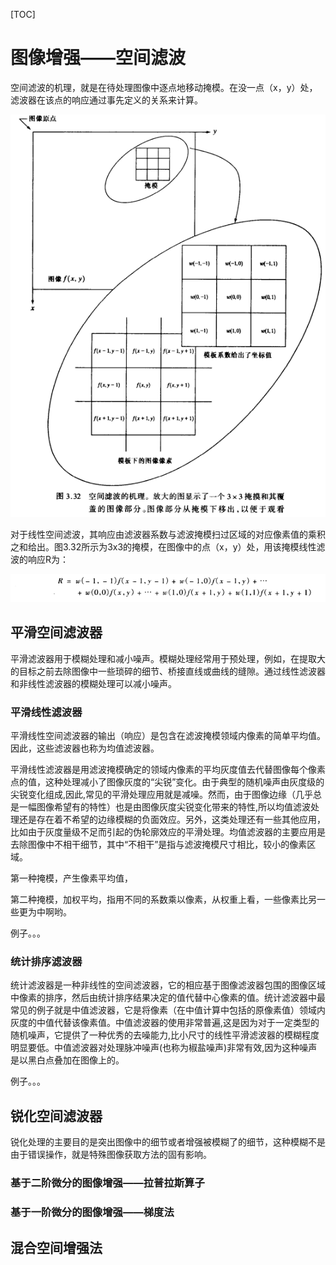 [TOC]

# 图像增强——空间滤波

空间滤波的机理，就是在待处理图像中逐点地移动掩模。在没一点（x，y）处，滤波器在该点的响应通过事先定义的关系来计算。

![](../image/IP/IP-ch3-1.12.png)

对于线性空间滤波，其响应由滤波器系数与滤波掩模扫过区域的对应像素值的乘积之和给出。图3.32所示为3x3的掩模，在图像中的点（x，y）处，用该掩模线性滤波的响应R为：

![](../image/IP/IP-ch3-1.13.png)

## 平滑空间滤波器

平滑滤波器用于模糊处理和减小噪声。模糊处理经常用于预处理，例如，在提取大的目标之前去除图像中一些琐碎的细节、桥接直线或曲线的缝隙。通过线性滤波器和非线性滤波器的模糊处理可以减小噪声。

### 平滑线性滤波器

平滑线性空间滤波器的输出（响应）是包含在滤波掩模领域内像素的简单平均值。因此，这些滤波器也称为均值滤波器。

平滑线性滤波器是用滤波掩模确定的领域内像素的平均灰度值去代替图像每个像素点的值，这种处理减小了图像灰度的“尖锐”变化。由于典型的随机噪声由灰度级的尖锐变化组成,因此,常见的平滑处理应用就是减噪。然而，由于图像边缘（几乎总是一幅图像希望有的特性）也是由图像灰度尖锐变化带来的特性,所以均值滤波处理还是存在着不希望的边缘模糊的负面效应。另外，这类处理还有一些其他应用，比如由于灰度量级不足而引起的伪轮廓效应的平滑处理。均值滤波器的主要应用是去除图像中不相干细节，其中“不相干”是指与滤波掩模尺寸相比，较小的像素区域。

第一种掩模，产生像素平均值，

第二种掩模，加权平均，指用不同的系数乘以像素，从权重上看，一些像素比另一些更为中啊哟。

例子。。。



### 统计排序滤波器

统计滤波器是一种非线性的空间滤波器，它的相应基于图像滤波器包围的图像区域中像素的排序，然后由统计排序结果决定的值代替中心像素的值。统计滤波器中最常见的例子就是中值滤波器，它是将像素（在中值计算中包括的原像素值）领域内灰度的中值代替该像素值。中值滤波器的使用非常普遍,这是因为对于一定类型的随机噪声，它提供了一种优秀的去噪能力,比小尺寸的线性平滑滤波器的模糊程度明显要低。中值滤波器对处理脉冲噪声(也称为椒盐噪声)非常有效,因为这种噪声是以黑白点叠加在图像上的。

例子。。。



## 锐化空间滤波器

锐化处理的主要目的是突出图像中的细节或者增强被模糊了的细节，这种模糊不是由于错误操作，就是特殊图像获取方法的固有影响。

### 基于二阶微分的图像增强——拉普拉斯算子



### 基于一阶微分的图像增强——梯度法



## 混合空间增强法



